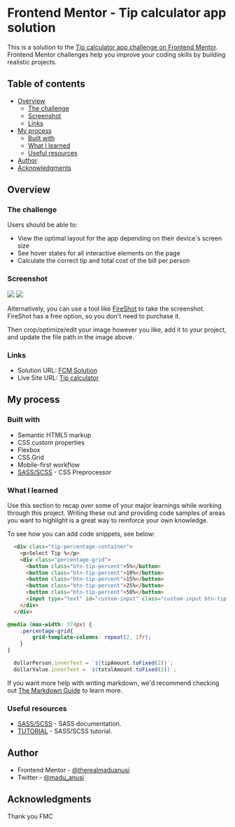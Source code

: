 # Frontend Mentor - Tip calculator app solution

This is a solution to the [Tip calculator app challenge on Frontend Mentor](https://www.frontendmentor.io/challenges/tip-calculator-app-ugJNGbJUX). Frontend Mentor challenges help you improve your coding skills by building realistic projects.

## Table of contents

- [Overview](#overview)
  - [The challenge](#the-challenge)
  - [Screenshot](#screenshot)
  - [Links](#links)
- [My process](#my-process)
  - [Built with](#built-with)
  - [What I learned](#what-i-learned)
  - [Useful resources](#useful-resources)
- [Author](#author)
- [Acknowledgments](#acknowledgments)


## Overview

### The challenge

Users should be able to:

- View the optimal layout for the app depending on their device's screen size
- See hover states for all interactive elements on the page
- Calculate the correct tip and total cost of the bill per person

### Screenshot

![](desktop-design-completed.jpg)
![](mobile-design.jpg)


Alternatively, you can use a tool like [FireShot](https://getfireshot.com/) to take the screenshot. FireShot has a free option, so you don't need to purchase it. 

Then crop/optimize/edit your image however you like, add it to your project, and update the file path in the image above.


### Links

- Solution URL: [FCM Solution]([https://your-solution-url.com](https://www.frontendmentor.io/solutions/tip-calculator-using-js-and-scss-Dla7v6B1YE))
- Live Site URL: [Tip calculator](https://tip-calculator-main-app1.netlify.app/)

## My process

### Built with

- Semantic HTML5 markup
- CSS custom properties
- Flexbox
- CSS Grid
- Mobile-first workflow
- [SASS/SCSS](https://sass-lang.com/guide/) - CSS Preprocessor


### What I learned

Use this section to recap over some of your major learnings while working through this project. Writing these out and providing code samples of areas you want to highlight is a great way to reinforce your own knowledge.

To see how you can add code snippets, see below:

```html
  <div class="tip-percentage-container">
    <p>Select Tip %</p>
    <div class="percentage-grid">
      <button class="btn-tip-percent">5%</button>
      <button class="btn-tip-percent">10%</button>
      <button class="btn-tip-percent">15%</button>
      <button class="btn-tip-percent">25%</button>
      <button class="btn-tip-percent">50%</button>
      <input type="text" id="custom-input" class="custom-input btn-tip-percent" placeholder="Custom">
    </div>
  </div>
```
```scss
@media (max-width: 374px) {
    .percentage-grid{
        grid-template-columns: repeat(2, 1fr);
    }
}
```
```js
  dollarPerson.innerText = `${tipAmount.toFixed(2)}`;
  dollarValue.innerText = `${totalAmount.toFixed(2)}`;
```

If you want more help with writing markdown, we'd recommend checking out [The Markdown Guide](https://www.markdownguide.org/) to learn more.



### Useful resources

- [SASS/SCSS](https://sass-lang.com/guide/) - SASS documentation.
- [TUTORIAL](https://www.w3schools.com/sass/) - SASS/SCSS tutorial.



## Author

- Frontend Mentor - [@therealmaduanusi](https://www.frontendmentor.io/profile/therealmaduanusi)
- Twitter - [@madu_anusi](https://twitter.com/madu_anusi)


## Acknowledgments

Thank you FMC


